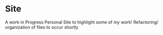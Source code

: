 # Site
A work in Progress Personal Site to highlight some of my work!
Refactoring/ organization of files to occur shortly
